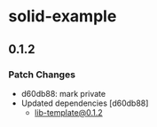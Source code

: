 # solid-example

## 0.1.2

### Patch Changes

- d60db88: mark private
- Updated dependencies [d60db88]
  - lib-template@0.1.2
